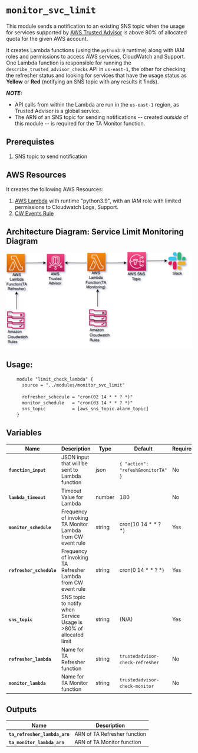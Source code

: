 # `monitor_svc_limit`

This module sends a notification to an existing SNS topic when the usage for services supported by [AWS Trusted Advisor](https://aws.amazon.com/premiumsupport/ta-iam/)
is above 80% of allocated quota for the given AWS account.

It creates Lambda functions (using the `python3.9` runtime) along with IAM roles and permissions to access AWS services, CloudWatch and Support.
One Lambda function is responsible for running the `describe_trusted_advisor_checks` API in `us-east-1`,
the other for checking the refresher status and looking for services that have the usage status as **Yellow** or **Red** (notifying an SNS topic with any results it finds).

***NOTE:***
- API calls from within the Lambda are run in the `us-east-1` region, as Trusted Advisor is a global service.
- The ARN of an SNS topic for sending notifications -- created *outside* of this module -- is required for the TA Monitor function.

## Prerequistes
1) SNS topic to send notification

## AWS Resources
It creates the following AWS Resources:
1. [AWS Lambda](https://docs.aws.amazon.com/lambda/latest/dg/welcome.html) with runtime "python3.9", with an IAM role with limited permissions to Cloudwatch Logs, Support.
2. [CW Events Rule](https://docs.aws.amazon.com/AmazonCloudWatch/latest/events/Create-CloudWatch-Events-Rule.html)

## Architecture Diagram: Service Limit Monitoring Diagram

![Service Limit Monitoring Diagram](./diagrams/trusted_advisor.png)
   
## Usage:

```hcl
    module "limit_check_lambda" {
      source = "../modules/monitor_svc_limit"
    
      refresher_schedule = "cron(02 14 * * ? *)"
      monitor_schedule   = "cron(03 14 * * ? *)"
      sns_topic          = [aws_sns_topic.alarm_topic]
    }
```

## Variables

| Name                           | Description                                                       | Type   | Default                            | Required |
| ------------------------------ | ----------------------------------------------------------------- | ------ | ---------------------------------- | -------- |
| **`function_input`**           | JSON input that will be sent to Lambda function                   | json   | `{ "action": "refesh&monitorTA" }` | No       |
| **`lambda_timeout`**           | Timeout Value for Lambda                                          | number | 180                                | No       |
| **`monitor_schedule`**         | Frequency of invoking TA Monitor Lambda from CW event rule        | string | cron(10 14 * * ? *)                | Yes      |
| **`refresher_schedule`**       | Frequency of invoking TA Refresher Lambda from CW event rule      | string | cron(0 14 * * ? *)                 | Yes      |
| **`sns_topic`**                | SNS topic to notify when Service Usage is >80% of allocated limit | string | (N/A)                              | Yes      |
| **`refresher_lambda`**         | Name for TA Refresher function                                    | string | `trustedadvisor-check-refresher`   | No       |
| **`monitor_lambda`**           | Name for TA Monitor function                                      | string | `trustedadvisor-check-monitor`     | No       |

## Outputs

| Name                          | Description                  |
| ----------------------------- | ---------------------------- |
| **`ta_refresher_lambda_arn`** | ARN of TA Refresher function |
| **`ta_monitor_lambda_arn`**   | ARN of TA Monitor function   |

